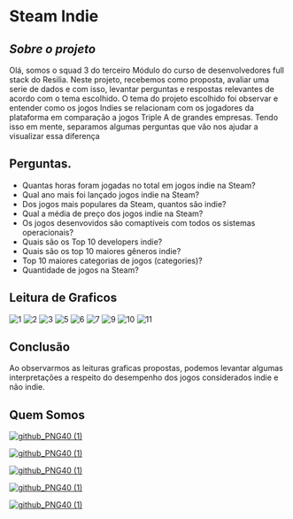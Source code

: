 # Steam Indie
## _Sobre o projeto_

  Olá, somos o squad 3 do terceiro Módulo do curso de desenvolvedores full stack do Resilia. Neste projeto, recebemos como proposta, avaliar uma serie de dados
  e com isso, levantar perguntas e respostas relevantes de acordo com o tema escolhido.
  O tema do projeto escolhido foi observar e entender como os jogos Indies se relacionam com os jogadores da plataforma em comparação a jogos Triple A de grandes
  empresas. Tendo isso em mente, separamos algumas perguntas que vão nos ajudar a visualizar essa diferença
  
  ## Perguntas.
- Quantas horas foram jogadas no total em jogos indie na Steam?
- Qual ano mais foi lançado jogos indie na Steam?  
- Dos jogos mais populares da Steam, quantos são indie? 
- Qual a média de preço dos jogos indie na Steam? 
- Os jogos  desenvovidos são comaptíveis com todos os sistemas operacionais? 
- Quais são os Top 10 developers indie? 
- Quais são os top 10 maiores gêneros indie? 
- Top 10 maiores categorias de jogos (categories)?
- Quantidade de jogos na Steam? 

## Leitura de Graficos

![1](https://user-images.githubusercontent.com/102768045/176340134-e469fb7e-5799-4c7b-9395-760d5a2c3a1b.png)
![2](https://user-images.githubusercontent.com/102768045/176340138-8056ac7f-482f-453d-8241-27dc266abf5f.png)
![3](https://user-images.githubusercontent.com/102768045/176340140-a1d720c1-6ca3-47d1-85a6-9e00af3d6252.png)
![5](https://user-images.githubusercontent.com/102768045/176340141-7f9b1803-c880-4b1e-a14e-2b97b408ecdc.png)
![6](https://user-images.githubusercontent.com/102768045/176340143-dcb8bbe2-228b-47fc-ab67-19f57b9365ec.png)
![7](https://user-images.githubusercontent.com/102768045/176340144-ed63849e-daa2-46c5-b5b8-8e6f316eb22e.png)
![9](https://user-images.githubusercontent.com/102768045/176340146-6a687557-a8db-49cc-b507-93968739e7aa.png)
![10](https://user-images.githubusercontent.com/102768045/176340148-5f39d40c-239e-49e5-8b45-af40a2150d3b.png)
![11](https://user-images.githubusercontent.com/102768045/176340151-48b03ef3-77b3-4fc4-af53-c6f8156a5eeb.png)


## Conclusão

Ao observarmos as leituras graficas propostas, podemos levantar algumas interpretações a respeito do desempenho dos jogos considerados indie e não indie.

## Quem Somos

[![github_PNG40 (1)](https://user-images.githubusercontent.com/102768045/176338954-7157b982-4ed1-4013-a5ca-e1cd6900eef0.png)](https://github.com/joao-pedro-de-moura)

[![github_PNG40 (1)](https://user-images.githubusercontent.com/102768045/176338954-7157b982-4ed1-4013-a5ca-e1cd6900eef0.png)](https://github.com/FelipeDev123)

[![github_PNG40 (1)](https://user-images.githubusercontent.com/102768045/176338954-7157b982-4ed1-4013-a5ca-e1cd6900eef0.png)](https://github.com/Lisandradecassia)

[![github_PNG40 (1)](https://user-images.githubusercontent.com/102768045/176338954-7157b982-4ed1-4013-a5ca-e1cd6900eef0.png)](https://github.com/andre-sqr)

[![github_PNG40 (1)](https://user-images.githubusercontent.com/102768045/176338954-7157b982-4ed1-4013-a5ca-e1cd6900eef0.png)](https://github.com/brendatondin)
